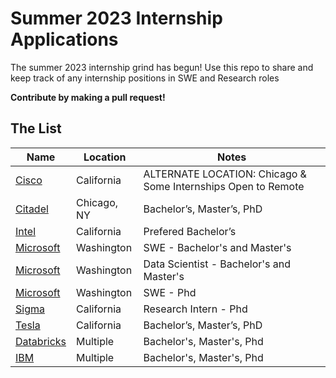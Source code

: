 # Summer 2023 Internship Applications

The summer 2023 internship grind has begun! Use this repo to share and keep track of any internship positions in SWE and Research roles

**Contribute by making a pull request!**  

## The List

| Name  |  Location |  Notes |
|---|---|-------------|
|[Cisco](https://jobs.cisco.com/jobs/ProjectDetail/Full-Stack-Software-Engineer-Intern-Summer-2023-Meraki/1368018) | California | ALTERNATE LOCATION: Chicago & Some Internships Open to Remote |
|[Citadel](https://www.citadelsecurities.com/careers/details/software-engineer-intern-us/) | Chicago, NY | Bachelor’s, Master’s, PhD |
|[Intel](https://jobs.intel.com/job/santa-clara/microsoft-partnerships-engineer-intern/41147/37905519360) | California | Prefered Bachelor’s |
|[Microsoft](https://careers.microsoft.com/students/us/en/job/1388845/Software-Engineering-Intern-Opportunities-for-University-Students-United-States) | Washington | SWE - Bachelor's and Master's |
|[Microsoft](https://careers.microsoft.com/students/us/en/job/1371270/Data-Applied-Sciences-Intern-Opportunities-for-University-Students) | Washington | Data Scientist - Bachelor's and Master's |
|[Microsoft](https://careers.microsoft.com/students/us/en/job/1370686/Software-Engineering-PhD-Intern-Opportunities) | Washington | SWE - Phd |
|[Sigma](https://boards.greenhouse.io/sigmacomputing/jobs/4353710003) | California | Research Intern - Phd |
|[Tesla](https://www.tesla.com/careers/search/job/software-engineering-internship-summer-2023-153316) | California | Bachelor’s, Master’s, PhD |
|[Databricks](https://www.databricks.com/company/careers/open-positions?department=universityrecruiting&location=all) | Multiple | Bachelor's, Master's, Phd |
|[IBM](https://www.ibm.com/employment/#jobs?%23jobs=&job-search=Internship%2520summer) | Multiple | Bachelor's, Master's, Phd |






